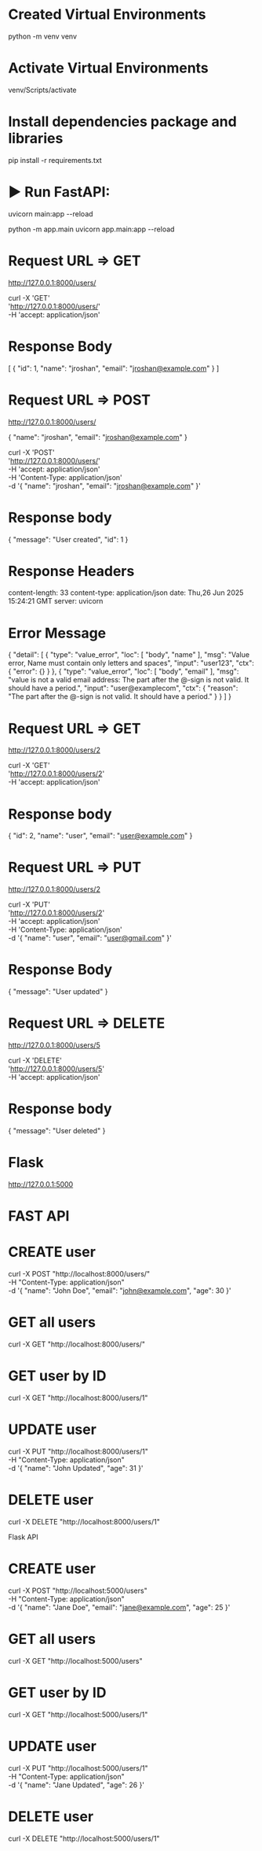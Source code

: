 
# Created Virtual Environments 
python -m venv venv 

# Activate Virtual Environments 
venv/Scripts/activate

# Install dependencies package and libraries 
pip install -r requirements.txt

# ▶️ Run FastAPI:
uvicorn main:app --reload

python -m app.main
uvicorn app.main:app --reload

# Request URL => GET
http://127.0.0.1:8000/users/ 

curl -X 'GET' \
  'http://127.0.0.1:8000/users/' \
  -H 'accept: application/json'
# Response Body
[
  {
    "id": 1,
    "name": "jroshan",
    "email": "jroshan@example.com"
  }
]

# Request URL => POST
http://127.0.0.1:8000/users/

{
  "name": "jroshan",
  "email": "jroshan@example.com"
}

curl -X 'POST' \
  'http://127.0.0.1:8000/users/' \
  -H 'accept: application/json' \
  -H 'Content-Type: application/json' \
  -d '{
  "name": "jroshan",
  "email": "jroshan@example.com"
}'

# Response body
{
  "message": "User created",
  "id": 1
}

# Response Headers 
content-length: 33 
content-type: application/json 
date: Thu,26 Jun 2025 15:24:21 GMT 
server: uvicorn 


# Error Message 

{
  "detail": [
    {
      "type": "value_error",
      "loc": [
        "body",
        "name"
      ],
      "msg": "Value error, Name must contain only letters and spaces",
      "input": "user123",
      "ctx": {
        "error": {}
      }
    },
    {
      "type": "value_error",
      "loc": [
        "body",
        "email"
      ],
      "msg": "value is not a valid email address: The part after the @-sign is not valid. It should have a period.",
      "input": "user@examplecom",
      "ctx": {
        "reason": "The part after the @-sign is not valid. It should have a period."
      }
    }
  ]
}


# Request URL => GET
http://127.0.0.1:8000/users/2

curl -X 'GET' \
  'http://127.0.0.1:8000/users/2' \
  -H 'accept: application/json'
	
# Response body

{
  "id": 2,
  "name": "user",
  "email": "user@example.com"
}


# Request URL => PUT 
http://127.0.0.1:8000/users/2

curl -X 'PUT' \
  'http://127.0.0.1:8000/users/2' \
  -H 'accept: application/json' \
  -H 'Content-Type: application/json' \
  -d '{
  "name": "user",
  "email": "user@gmail.com"
}'

# Response Body 
{
  "message": "User updated"
}


# Request URL  => DELETE
http://127.0.0.1:8000/users/5

curl -X 'DELETE' \
  'http://127.0.0.1:8000/users/5' \
  -H 'accept: application/json'

# Response body
{
  "message": "User deleted"
}

# Flask 
http://127.0.0.1:5000


# FAST API 

# CREATE user
curl -X POST "http://localhost:8000/users/" \
-H "Content-Type: application/json" \
-d '{
    "name": "John Doe",
    "email": "john@example.com",
    "age": 30
}'

# GET all users
curl -X GET "http://localhost:8000/users/"

# GET user by ID
curl -X GET "http://localhost:8000/users/1"

# UPDATE user
curl -X PUT "http://localhost:8000/users/1" \
-H "Content-Type: application/json" \
-d '{
    "name": "John Updated",
    "age": 31
}'

# DELETE user
curl -X DELETE "http://localhost:8000/users/1"

Flask API 

# CREATE user
curl -X POST "http://localhost:5000/users" \
-H "Content-Type: application/json" \
-d '{
    "name": "Jane Doe",
    "email": "jane@example.com",
    "age": 25
}'

# GET all users
curl -X GET "http://localhost:5000/users"

# GET user by ID
curl -X GET "http://localhost:5000/users/1"

# UPDATE user
curl -X PUT "http://localhost:5000/users/1" \
-H "Content-Type: application/json" \
-d '{
    "name": "Jane Updated",
    "age": 26
}'

# DELETE user
curl -X DELETE "http://localhost:5000/users/1"